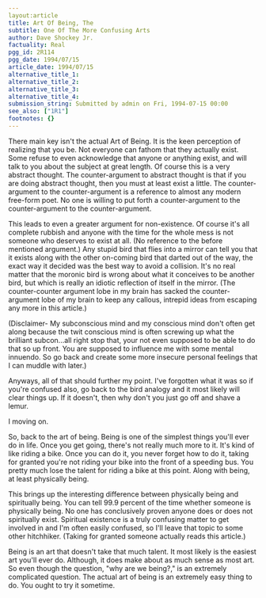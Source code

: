 ```yaml
---
layout:article
title: Art Of Being, The
subtitle: One Of The More Confusing Arts
author: Dave Shockey Jr.
factuality: Real
pgg_id: 2R114
pgg_date: 1994/07/15
article_date: 1994/07/15
alternative_title_1: 
alternative_title_2: 
alternative_title_3: 
alternative_title_4: 
submission_string: Submitted by admin on Fri, 1994-07-15 00:00
see_also: ["1R1"]
footnotes: {}
---
```

<div>
<p>There main key isn't the actual Art of Being. It is the keen perception of realizing that you be. Not everyone can fathom that they actually exist. Some refuse to even acknowledge that anyone or anything exist, and will talk to you about the subject at great length. Of course this is a very abstract thought. The counter-argument to abstract thought is that if you are doing abstract thought, then you must at least exist a little. The counter-argument to the counter-argument is a reference to almost any modern free-form poet. No one is willing to put forth a counter-argument to the counter-argument to the counter-argument.</p>
<p>This leads to even a greater argument for non-existence. Of course it's all complete rubbish and anyone with the time for the whole mess is not someone who deserves to exist at all. (No reference to the before mentioned argument.) Any stupid bird that flies into a mirror can tell you that it exists along with the other on-coming bird that darted out of the way, the exact way it decided was the best way to avoid a collision. It's no real matter that the moronic bird is wrong about what it conceives to be another bird, but which is really an idiotic reflection of itself in the mirror. (The counter-counter argument lobe in my brain has sacked the counter-argument lobe of my brain to keep any callous, intrepid ideas from escaping any more in this article.)</p>
<p>(Disclaimer- My subconscious mind and my conscious mind don't often get along because the twit conscious mind is often screwing up what the brilliant subcon...all right stop that, your not even supposed to be able to do that so up front. You are supposed to influence me with some mental innuendo. So go back and create some more insecure personal feelings that I can muddle with later.)</p>
<p>Anyways, all of that should further my point. I've forgotten what it was so if you're confused also, go back to the bird analogy and it most likely will clear things up. If it doesn't, then why don't you just go off and shave a lemur.</p>
<p>I moving on.</p>
<p>So, back to the art of being. Being is one of the simplest things you'll ever do in life. Once you get going, there's not really much more to it. It's kind of like riding a bike. Once you can do it, you never forget how to do it, taking for granted you're not riding your bike into the front of a speeding bus. You pretty much lose the talent for riding a bike at this point. Along with being, at least physically being.</p>
<p>This brings up the interesting difference between physically being and spiritually being. You can tell 99.9 percent of the time whether someone is physically being. No one has conclusively proven anyone does or does not spiritually exist. Spiritual existence is a truly confusing matter to get involved in and I'm often easily confused, so I'll leave that topic to some other hitchhiker. (Taking for granted someone actually reads this article.)</p>
<p>Being is an art that doesn't take that much talent. It most likely is the easiest art you'll ever do. Although, it does make about as much sense as most art. So even though the question, "why are we being?," is an extremely complicated question. The actual art of being is an extremely easy thing to do. You ought to try it sometime.</p>
</div>
